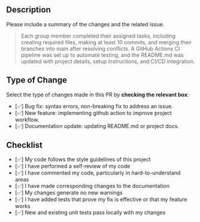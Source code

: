 ##  Description
Please include a summary of the changes and the related issue.

>Each group member completed their assigned tasks, including creating required files, making at least 10 commits, and merging their
 branches into main after resolving conflicts. 
>A GitHub Actions CI pipeline was set up to automate testing, and the README.md was updated with project details, setup instructions, and
 CI/CD integration. 

##  Type of Change
Select the type of changes made in this PR by **checking the relevant box**:

- [✅] Bug fix: syntax errors, non-breaking fix to address
an issue.
- [✅] New feature: implementing github action to improve
project workflow. 
- [✅] Documentation update: updating README.md or project
docs.


## Checklist 
- [✅] My code follows the style guidelines of this
project 
- [✅] I have performed a self-review of my code 
- [✅] I have commented my code, particularly in
hard-to-understand areas 
- [✅] I have made corresponding changes to the
documentation 
- [✅] My changes generate no new warnings 
- [✅] I have added tests that prove my fix is effective or
that my feature works 
- [✅] New and existing unit tests pass locally with my
changes

